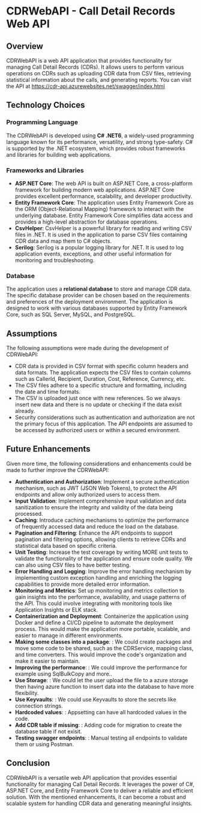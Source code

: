 # CDRWebAPI - Call Detail Records Web API

## Overview
CDRWebAPI is a web API application that provides functionality for managing Call Detail Records (CDRs). It allows users to perform various operations on CDRs such as uploading CDR data from CSV files, retrieving statistical information about the calls, and generating reports.
You can visit the API at https://cdr-api.azurewebsites.net/swagger/index.html
## Technology Choices

### Programming Language
The CDRWebAPI is developed using **C# .NET6**, a widely-used programming language known for its performance, versatility, and strong type-safety. C# is supported by the .NET ecosystem, which provides robust frameworks and libraries for building web applications.

### Frameworks and Libraries
- **ASP.NET Core**: The web API is built on ASP.NET Core, a cross-platform framework for building modern web applications. ASP.NET Core provides excellent performance, scalability, and developer productivity.
- **Entity Framework Core**: The application uses Entity Framework Core as the ORM (Object-Relational Mapping) framework to interact with the underlying database. Entity Framework Core simplifies data access and provides a high-level abstraction for database operations.
- **CsvHelper**: CsvHelper is a powerful library for reading and writing CSV files in .NET. It is used in the application to parse CSV files containing CDR data and map them to C# objects.
- **Serilog**: Serilog is a popular logging library for .NET. It is used to log application events, exceptions, and other useful information for monitoring and troubleshooting.

### Database
The application uses a **relational database** to store and manage CDR data. The specific database provider can be chosen based on the requirements and preferences of the deployment environment. The application is designed to work with various databases supported by Entity Framework Core, such as SQL Server, MySQL, and PostgreSQL.

## Assumptions
The following assumptions were made during the development of CDRWebAPI:
- CDR data is provided in CSV format with specific column headers and data formats. The application expects the CSV files to contain columns such as CallerId, Recipient, Duration, Cost, Reference, Currency, etc.
- The CSV files adhere to a specific structure and formatting, including the date and time formats.
- The CSV is uploaded just once with new references. So we always insert new data and there is no update or checking if the data exisit already.
- Security considerations such as authentication and authorization are not the primary focus of this application. The API endpoints are assumed to be accessed by authorized users or within a secured environment.

## Future Enhancements
Given more time, the following considerations and enhancements could be made to further improve the CDRWebAPI:

- **Authentication and Authorization**: Implement a secure authentication mechanism, such as JWT (JSON Web Tokens), to protect the API endpoints and allow only authorized users to access them.
- **Input Validation**: Implement comprehensive input validation and data sanitization to ensure the integrity and validity of the data being processed.
- **Caching**: Introduce caching mechanisms to optimize the performance of frequently accessed data and reduce the load on the database.
- **Pagination and Filtering**: Enhance the API endpoints to support pagination and filtering options, allowing clients to retrieve CDRs and statistical data based on specific criteria.
- **Unit Testing**: Increase the test coverage by writing MORE unit tests to validate the functionality of the application and ensure code quality. We can also using CSV files to have better testing.
- **Error Handling and Logging**: Improve the error handling mechanism by implementing custom exception handling and enriching the logging capabilities to provide more detailed error information.
- **Monitoring and Metrics**: Set up monitoring and metrics collection to gain insights into the performance, availability, and usage patterns of the API. This could involve integrating with monitoring tools like Application Insights or ELK stack.
- **Containerization and Deployment**: Containerize the application using Docker and define a CI/CD pipeline to automate the deployment process. This would make the application more portable, scalable, and easier to manage in different environments.
- **Making some classes into a package**: : We could create packages and move some code to be shared, such as the CDRService, mapping class, and time converters. This would improve the code's organization and make it easier to maintain.
- **Improving the performance**: : We could improve the performance for example using SqlBulkCopy and more..
- **Use Storage**: : We could let the user upload the file to a azure storage then having azure function to insert data into the database to have more flexibility. 
- **Use Keyvaults**: : We could use Keyvaults to store the secrets like connection strings. 
- **Hardcoded values**: : Appsetting can have all hardcoded values in the code.
- **Add CDR table if missing**: : Adding code for migration to create the database table if not exisit. 
- **Testing swagger endpoints**: : Manual testing all endpoints to validate them or using Postman. 


## Conclusion
CDRWebAPI is a versatile web API application that provides essential functionality for managing Call Detail Records. It leverages the power of C#, ASP.NET Core, and Entity Framework Core to deliver a reliable and efficient solution. With the mentioned enhancements, it can become a robust and scalable system for handling CDR data and generating meaningful insights.
